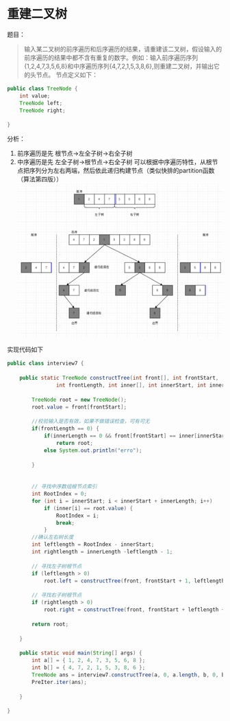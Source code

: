 # 重建二叉树
题目：
> 输入某二叉树的前序遍历和后序遍历的结果，请重建该二叉树，假设输入的前序遍历的结果中都不含有重复的数字。例如：输入前序遍历序列{1,2,4,7,3,5,6,8}和中序遍历序列{4,7,2,1,5,3,8,6},则重建二叉树，并输出它的头节点。
节点定义如下：
```java
public class TreeNode {
	int value;
	TreeNode left;
	TreeNode right;

}
```

分析：
1. 前序遍历是先  根节点→左全子树→右全子树
2. 中序遍历是先  左全子树→根节点→右全子树
可以根据中序遍历特性，从根节点把序列分为左右两端，然后依此递归构建节点（类似快排的partition函数（算法第四版））
![树](pic/rebuild.png)

实现代码如下
```java
public class interview7 {

	public static TreeNode constructTree(int front[], int frontStart,
                int frontLength, int inner[], int innerStart, int innerLength) {

		TreeNode root = new TreeNode();
		root.value = front[frontStart];
		
		//校验输入是否有效，如果不做错误检查，可有可无
		if(frontLength == 0) {
			if(innerLength == 0 && front[frontStart] == inner[innerStart])
				return root;
			else System.out.println("erro");
				
		}


		// 寻找中序数组根节点索引
		int RootIndex = 0;
		for (int i = innerStart; i < innerStart + innerLength; i++)
			if (inner[i] == root.value) {
				RootIndex = i;
				break;
			}
		//确认左右树长度
		int leftlength = RootIndex - innerStart;
		int rightlength = innerLength -leftlength - 1;

		// 寻找左子树根节点
		if (leftlength > 0)
			root.left = constructTree(front, frontStart + 1, leftlength, inner, innerStart, leftlength);

		// 寻找右子树根节点
		if (rightlength > 0)
			root.right = constructTree(front, frontStart + leftlength + 1, rightlength, inner, RootIndex + 1, rightlength);

		return root;

	}

	public static void main(String[] args) {
		int a[] = { 1, 2, 4, 7, 3, 5, 6, 8 };
		int b[] = { 4, 7, 2, 1, 5, 3, 8, 6 };
		TreeNode ans = interview7.constructTree(a, 0, a.length, b, 0, b.length);
		PreIter.iter(ans);

	}

}

```